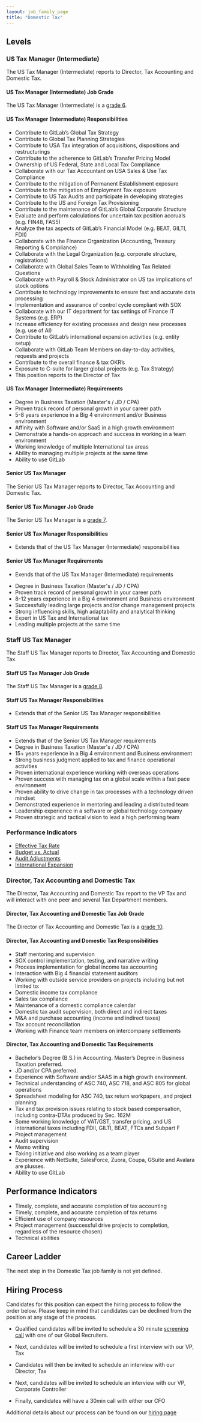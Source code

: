 ```yaml
---
layout: job_family_page
title: "Domestic Tax"
---
```


## Levels

### US Tax Manager (Intermediate)

The US Tax Manager (Intermediate) reports to Director, Tax Accounting and Domestic Tax.

#### US Tax Manager (Intermediate) Job Grade
The US Tax Manager (Intermediate) is a [grade 6](/handbook/total-rewards/compensation/compensation-calculator/#gitlab-job-grades).

#### US Tax Manager (Intermediate) Responsibilities

- Contribute to GitLab’s Global Tax Strategy
- Contribute to Global Tax Planning Strategies
- Contribute to USA Tax integration of acquisitions, dispositions and restructurings
- Contribute to the adherence to GitLab’s Transfer Pricing Model
- Ownership of US Federal, State and Local Tax Compliance
- Collaborate with our Tax Accountant on USA Sales & Use Tax Compliance
- Contribute to the mitigation of Permanent Establishment exposure
- Contribute to the mitigation of Employment Tax exposure
- Contribute to US Tax Audits and participate in developing strategies
- Contribute to the US and Foreign Tax Provisioning
- Contribute to the maintenance of GitLab’s Global Corporate Structure
- Evaluate and perform calculations for uncertain tax position accruals (e.g. FIN48, FAS5)
- Analyze the tax aspects of GitLab’s Financial Model (e.g. BEAT, GILTI, FDII)
- Collaborate with the Finance Organization (Accounting, Treasury Reporting & Compliance)
- Collaborate with the Legal Organization (e.g. corporate structure, registrations)
- Collaborate with Global Sales Team to Withholding Tax Related Questions
- Collaborate with Payroll & Stock Administrator on US tax implications of stock options 
- Contribute to technology improvements to ensure fast and accurate data processing
- Implementation and assurance of control cycle compliant with SOX
- Collaborate with our IT department for tax settings of Finance IT Systems (e.g. ERP)
- Increase efficiency for existing processes and design new processes (e.g. use of AI)
- Contribute to GitLab’s international expansion activities (e.g. entity setup)
- Collaborate with GitLab Team Members on day-to-day activities, requests and projects
- Contribute to the overall finance & tax OKR’s
- Exposure to C-suite for larger global projects (e.g. Tax Strategy)
- This position reports to the Director of Tax

#### US Tax Manager (Intermediate) Requirements

* Degree in Business Taxation (Master's / JD / CPA)
* Proven track record of personal growth in your career path
* 5-8 years experience in a Big 4 environment and/or Business environment
* Affinity with Software and/or SaaS in a high growth environment
* Demonstrate a hands-on approach and success in working in a team environment
* Working knowledge of multiple International tax areas
* Ability to managing multiple projects at the same time
* Ability to use GitLab

#### Senior US Tax Manager

The Senior US Tax Manager reports to Director, Tax Accounting and Domestic Tax.

#### Senior US Tax Manager Job Grade

The Senior US Tax Manager is a [grade 7](/handbook/total-rewards/compensation/compensation-calculator/#gitlab-job-grades).

#### Senior US Tax Manager Responsibilities

* Extends that of the US Tax Manager (Intermediate) responsibilities

#### Senior US Tax Manager Requirements

* Exends that of the US Tax Manager (Intermediate) requirements
- Degree in Business Taxation (Master's / JD / CPA)
- Proven track record of personal growth in your career path
- 8-12 years experience in a Big 4 environment and Business environment
- Successfully leading large projects and/or change management projects
- Strong influencing skills, high adaptability and analytical thinking
- Expert in US Tax and International tax 
- Leading multiple projects at the same time

### Staff US Tax Manager

The Staff US Tax Manager reports to Director, Tax Accounting and Domestic Tax.

#### Staff US Tax Manager Job Grade

The Staff US Tax Manager is a [grade 8](/handbook/total-rewards/compensation/compensation-calculator/#gitlab-job-grades).

#### Staff US Tax Manager Responsibilities

* Extends that of the Senior US Tax Manager responsibilities

#### Staff US Tax Manager Requirements

* Extends that of the Senior US Tax Manager requirements
* Degree in Business Taxation (Master's / JD / CPA)
* 15+ years experience in a Big 4 environment and Business environment
* Strong business judgment applied to tax and finance operational activities
* Proven international experience working with overseas operations
* Proven success with managing tax on a global scale within a fast pace environment
* Proven ability to drive change in tax processes with a technology driven mindset
* Demonstrated experience in mentoring and leading a distributed team
* Leadership experience in a software or global technology company
* Proven strategic and tactical vision to lead a high performing team

### Performance Indicators

* [Effective Tax Rate](https://about.gitlab.com/handbook/tax/performance-indicators/#effective-tax-rate-etr)
* [Budget vs. Actual](https://about.gitlab.com/handbook/tax/performance-indicators/#budget-vs-actual)
* [Audit Adjustments](https://about.gitlab.com/handbook/tax/performance-indicators/#audit-adjustments)
* [International Expansion](https://about.gitlab.com/handbook/tax/performance-indicators/#international-expansion)

### Director, Tax Accounting and Domestic Tax

The Director, Tax Accounting and Domestic Tax report to the VP Tax and will interact with one peer and several Tax Department members.

#### Director, Tax Accounting and Domestic Tax Job Grade

The Director of Tax Accounting and Domestic Tax is a [grade 10](/handbook/total-rewards/compensation/compensation-calculator/#gitlab-job-grades).

#### Director, Tax Accounting and Domestic Tax Responsibilities

* Staff mentoring and supervision
* SOX control implementation, testing, and narrative writing
* Process implementation for global income tax accounting
* Interaction with Big 4 financial statement auditors
* Working with outside service providers on projects including but not limited to:
* Domestic income tax compliance
* Sales tax compliance
* Maintenance of a domestic compliance calendar
* Domestic tax audit supervision, both direct and indirect taxes
* M&A and purchase accounting (income and indirect taxes)
* Tax account reconciliation
* Working with Finance team members on intercompany settlements

#### Director, Tax Accounting and Domestic Tax Requirements

* Bachelor’s Degree (B.S.) in Accounting. Master’s Degree in Business Taxation preferred.
* JD and/or CPA preferred.
* Experience with Software and/or SAAS in a high growth environment.
* Technical understanding of ASC 740, ASC 718, and ASC 805 for global operations
* Spreadsheet modeling for ASC 740, tax return workpapers, and project planning
* Tax and tax provision issues relating to stock based compensation, including contra-DTAs produced by Sec. 162M
* Some working knowledge of VAT/GST, transfer pricing, and US international taxes including FDII, GILTI, BEAT, FTCs and Subpart F
* Project management
* Audit supervision
* Memo writing
* Taking initiative and also working as a team player
* Experience with NetSuite, SalesForce, Zuora, Coupa, GSuite and Avalara are plusses.
* Ability to use GitLab

## Performance Indicators

* Timely, complete, and accurate completion of tax accounting
* Timely, complete, and accurate completion of tax returns
* Efficient use of company resources
* Project management (successful drive projects to completion, regardless of the resource chosen)
* Technical abilities

## Career Ladder

The next step in the Domestic Tax job family is not yet defined.

## Hiring Process

Candidates for this position can expect the hiring process to follow the order below. Please keep in mind that candidates can be declined from the position at any stage of the process.
* Qualified candidates will be invited to schedule a 30 minute [screening call](/handbook/hiring/interviewing/#screening-call) with one of our Global Recruiters.

* Next, candidates will be invited to schedule a first interview with our VP, Tax
* Candidates will then be invited to schedule an interview with our Director, Tax
* Next, candidates will be invited to schedule an interview with our VP, Corporate Controller
* Finally, candidates will have a 30min call with either our CFO

Additional details about our process can be found on our [hiring page](/handbook/hiring/)
